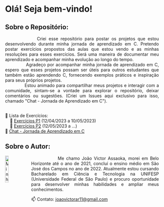# Olá! Seja bem-vindo!
## Sobre o Repositório:
<p align="justify">
&nbsp;&nbsp;&nbsp;&nbsp;&nbsp;&nbsp;&nbsp;&nbsp;&nbsp;&nbsp;&nbsp;&nbsp; 
Criei esse repositório para postar os projetos que estou desenvolvendo durante minha jornada de aprendizado em C. Pretendo postar exercícios propostos das aulas que estou vendo e as minhas resoluções para esses exercícios. Será uma maneira de documentar meu aprendizado e acompanhar minha evolução ao longo do tempo.
<br>&nbsp;&nbsp;&nbsp;&nbsp;&nbsp;&nbsp;&nbsp;&nbsp;&nbsp;&nbsp;&nbsp;&nbsp;
Agradeço por acompanhar minha jornada de aprendizado em C, espero que esses projetos possam ser úteis para outros estudantes que também estão aprendendo C, fornecendo exemplos práticos e inspiração para seus próprios projetos.
<br>&nbsp;&nbsp;&nbsp;&nbsp;&nbsp;&nbsp;&nbsp;&nbsp;&nbsp;&nbsp;&nbsp;&nbsp;
Estou animado para compartilhar meus projetos e interagir com a comunidade, sintam-se a vontade para explorar o repositório, deixar comentários ou sugestões. (Criei um Issues aqui exclusivo para isso, chamado "Chat - Jornada de Aprendizado em C").
<p>

<br>🔹 Lista de Exercícios:
<br>&nbsp;&nbsp;&nbsp;&nbsp;🔸 [Exercícios P1](https://github.com/Assaoka/Minha-Jornada-de-Aprendizado-em-C/tree/main/Exerc%C3%ADcios%20P1#exerc%C3%ADcios) (12/04/2023 a 10/05/2023)
<br>&nbsp;&nbsp;&nbsp;&nbsp;🔸 [Exercícios P2](https://github.com/Assaoka/Minha-Jornada-de-Aprendizado-em-C/tree/main/Exerc%C3%ADcios%20P2#exerc%C3%ADcios) (12/05/2023 a ...)
<br>🔹 [Chat - Jornada de Aprendizado em C](https://github.com/Assaoka/Minha-Jornada-de-Aprendizado-em-C/issues/1)
  
##  Sobre o Autor:
<img src="https://avatars.githubusercontent.com/u/130188340?s=200&u=83c9d36fc760730d693236248c76d9464e4b92fc&v=4" alt="Minha Foto" align="left" width="15%" height="15%" style="margin-right: 10px">

<p align="justify">&nbsp;&nbsp;&nbsp;&nbsp;&nbsp;&nbsp;&nbsp;&nbsp;&nbsp;&nbsp;&nbsp;&nbsp; 
Me chamo João Victor Assaoka, morei em Belo Horizonte até o ano de 2021, concluí o ensino médio em São José dos Campos no ano de 2022. Atualmente estou cursando Bacharelado em Ciência e Tecnologia na UNIFESP (Universidade Federal de São Paulo) e procuro oportunidade para desenvolver minhas habilidades e ampliar meus conhecimentos.

📫 Contato: joaovictorar11@gmail.com
</p>

